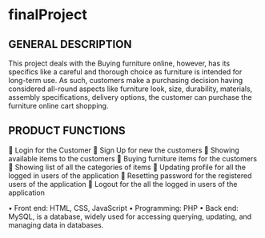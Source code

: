 # finalProject

GENERAL DESCRIPTION
----------------------------------------------------------------------------------------------------------------------------------------------------------------------------------
This project deals with the Buying furniture online, however, has its specifics like a careful and thorough choice as furniture is intended for long-term use. As such, customers make a purchasing decision having considered all-round aspects like furniture look, size, durability, materials, assembly specifications, delivery options, the customer can purchase the furniture online cart shopping.

PRODUCT FUNCTIONS
-----------------------------------------------------------------------------------------------------------------------------------------------------------------------------------
	Login for the Customer
	Sign Up for new the customers
	Showing available items to the customers
	Buying furniture items for the customers
	Showing list of all the categories of items
	Updating profile for all the logged in users of the application
	Resetting password for the registered users of the application
	Logout for the all the logged in users of the application


•	Front end: HTML, CSS, JavaScript
•	Programming: PHP
•	Back end: MySQL, is a database, widely used for accessing querying, updating, and managing data in databases.
